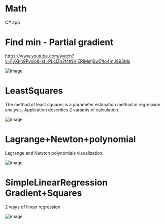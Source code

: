 # Math
C# app

# Find min - Partial gradient

https://www.youtube.com/watch?v=FyXkh9Pvxio&list=PLclZn2f4tNVjERjMstjSw5fto4mJ99SMs

![image](https://github.com/tltrus/MATH/assets/77125487/8fb1ac33-c5a3-43c3-b543-35d50610a803)


# LeastSquares
The method of least squares is a parameter estimation method in regression analysis.
Application describes 2 variants of calculation.

![image](https://github.com/tltrus/MATH/assets/77125487/de1a1313-0163-4e82-b591-a507d39af877)


# Lagrange+Newton+polynomial
Lagrange and Newton polynomials visualization.

![image](https://github.com/tltrus/MATH/assets/77125487/c6c538f7-6a6b-4741-a8e3-c2410f08958a)


# SimpleLinearRegression Gradient+Squares
2 ways of linear regression

![image](https://github.com/tltrus/MATH/assets/77125487/ea342da9-7db1-49a5-bf13-1ee0bbe98c2d)
